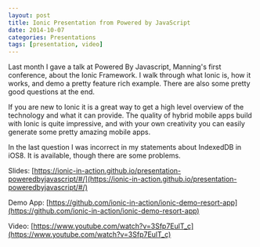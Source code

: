 ```yaml
---
layout: post
title: Ionic Presentation from Powered by JavaScript
date: 2014-10-07
categories: Presentations
tags: [presentation, video]
---
```

Last month I gave a talk at Powered By Javascript, Manning's first conference, about the Ionic Framework. I walk through what Ionic is, how it works, and demo a pretty feature rich example. There are also some pretty good questions at the end.

If you are new to Ionic it is a great way to get a high level overview of the technology and what it can provide. The quality of hybrid mobile apps build with Ionic is quite impressive, and with your own creativity you can easily generate some pretty amazing mobile apps.

In the last question I was incorrect in my statements about IndexedDB in iOS8. It is available, though there are some problems.

Slides: [https://ionic-in-action.github.io/presentation-poweredbyjavascript/#/](https://ionic-in-action.github.io/presentation-poweredbyjavascript/#/)

Demo App: [https://github.com/ionic-in-action/ionic-demo-resort-app](https://github.com/ionic-in-action/ionic-demo-resort-app)

Video: [https://www.youtube.com/watch?v=3Sfp7EulT_c](https://www.youtube.com/watch?v=3Sfp7EulT_c)
